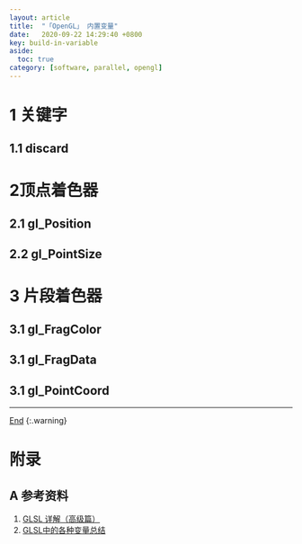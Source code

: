 ```yaml
---
layout: article
title:  "「OpenGL」 内置变量"
date:   2020-09-22 14:29:40 +0800
key: build-in-variable
aside:
  toc: true
category: [software, parallel, opengl]
---
```

<span id='head'></span>

<!--more-->

# 1 关键字
## 1.1 discard

# 2顶点着色器
## 2.1 gl_Position   
## 2.2 gl_PointSize   

# 3 片段着色器
## 3.1 gl_FragColor
## 3.1 gl_FragData
## 3.1 gl_PointCoord

-------------------  
[End](#head)
{:.warning}  


# 附录
## A 参考资料
1. [GLSL 详解（高级篇）](https://colin1994.github.io/2017/11/12/OpenGLES-Lesson05/)    
1. [GLSL中的各种变量总结](https://www.cnblogs.com/riskyer/p/3278398.html)    
